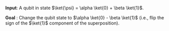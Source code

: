 **Input**: A qubit in state $\ket{\psi} = \alpha \ket{0} + \beta \ket{1}$.

**Goal** : Change the qubit state to $\alpha \ket{0} - \beta \ket{1}$ (i.e., flip the sign of the $\ket{1}$ component of the superposition).
